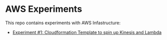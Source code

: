 # AWS Experiments

This repo contains experiments with AWS Infastructure:

- [Experiment #1: Cloudformation Template to spin up Kinesis and Lambda](experiment-1/README.md)
